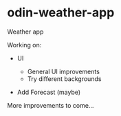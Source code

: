 # odin-weather-app
Weather app

Working on:
- UI
  - General UI improvements
  - Try different backgrounds
  
- Add Forecast (maybe)

More improvements to come...